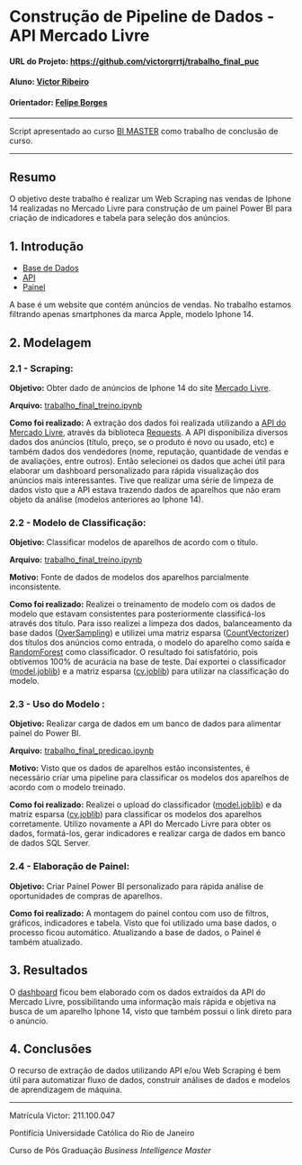 <!-- antes de enviar a versão final, solicitamos que todos os comentários, colocados para orientação ao aluno, sejam removidos do arquivo -->
# Construção de Pipeline de Dados - API Mercado Livre

#### URL do Projeto: https://github.com/victorgrrtj/trabalho_final_puc
#### Aluno: [Victor Ribeiro](https://github.com/victorgrrtj)
#### Orientador: [Felipe Borges](https://github.com/link_do_github)

---

Script apresentado ao curso [BI MASTER](https://ica.puc-rio.ai/bi-master) como trabalho de conclusão de curso.

---

## Resumo

<!-- trocar o texto abaixo pelo resumo do trabalho, em português -->

O objetivo deste trabalho é realizar um Web Scraping nas vendas de Iphone 14 realizadas no Mercado Livre para construção de um painel Power BI para criação de indicadores e tabela para seleção dos anúncios.

## 1. Introdução

- [Base de Dados](https://lista.mercadolivre.com.br/iphone-14#D[A:iphone%2014])
- [API](https://api.mercadolibre.com/sites/MLB/search?q=Iphone%2014&offset=0)
- [Painel](https://app.powerbi.com/view?r=eyJrIjoiNDkyOGZlODAtNThmMy00MjYxLWI1ZWQtZGQ4YTczM2U0N2FkIiwidCI6ImYxYWU0NGY0LWUzYmEtNDViMC05ZGJhLWNkNGU1ZTZlMGZlNCJ9)

A base é um website que contém anúncios de vendas. No trabalho estamos filtrando apenas smartphones da marca Apple, modelo Iphone 14.

## 2. Modelagem

### 2.1 - Scraping:
**Objetivo:** Obter dado de anúncios de Iphone 14 do site [Mercado Livre](https://lista.mercadolivre.com.br/iphone-14#D%5BA:iphone%2014%5D).

**Arquivo:** [trabalho_final_treino.ipynb](https://github.com/victorgrrtj/trabalho_final_puc/blob/main/trabalho_final_treino.ipynb)

**Como foi realizado:**
A extração dos dados foi realizada utilizando a [API do Mercado Livre](https://api.mercadolibre.com/sites/MLB/search?q=Iphone%2014&offset=0), através da biblioteca [Requests](https://requests.readthedocs.io/en/latest/). A API disponibiliza diversos dados dos anúncios (título, preço, se o produto é novo ou usado, etc) e também dados dos vendedores (nome, reputação, quantidade de vendas e de avaliações, entre outros). Então selecionei os dados que achei útil para elaborar um dashboard personalizado para rápida visualização dos anúncios mais interessantes.
Tive que realizar uma série de limpeza de dados visto que a API estava trazendo dados de aparelhos que não eram objeto da análise (modelos anteriores ao Iphone 14).

### 2.2 - Modelo de Classificação:
**Objetivo:** Classificar modelos de aparelhos de acordo com o título.

**Arquivo:** [trabalho_final_treino.ipynb](https://github.com/victorgrrtj/trabalho_final_puc/blob/main/trabalho_final_treino.ipynb)

**Motivo:** Fonte de dados de modelos dos aparelhos parcialmente inconsistente.

**Como foi realizado:**
Realizei o treinamento de modelo com os dados de modelo que estavam consistentes para posteriormente classificá-los através dos título. Para isso realizei a limpeza dos dados, balanceamento da base dados ([OverSampling](https://imbalanced-learn.org/stable/references/generated/imblearn.over_sampling.RandomOverSampler.html#imblearn.over_sampling.RandomOverSampler)) e utilizei uma matriz esparsa ([CountVectorizer](https://scikit-learn.org/stable/modules/generated/sklearn.feature_extraction.text.CountVectorizer.html)) dos títulos dos anúncios como entrada, o modelo do aparelho como saída e [RandomForest](https://scikit-learn.org/stable/modules/generated/sklearn.ensemble.RandomForestClassifier.html) como classificador. O resultado foi satisfatório, pois obtivemos 100% de acurácia na base de teste. Daí exportei o classificador ([model.joblib](https://github.com/victorgrrtj/trabalho_final_puc/blob/main/model.joblib)) e a matriz esparsa ([cv.joblib](https://github.com/victorgrrtj/trabalho_final_puc/blob/main/cv.joblib)) para utilizar na classificação do modelo.

### 2.3 - Uso do Modelo :
**Objetivo:** Realizar carga de dados em um banco de dados para alimentar painel do Power BI.

**Arquivo:** [trabalho_final_predicao.ipynb](https://github.com/victorgrrtj/trabalho_final_puc/blob/main/trabalho_final_predicao.ipynb)
 
**Motivo:** Visto que os dados de aparelhos estão inconsistentes, é necessário criar uma pipeline para classificar os modelos dos aparelhos de acordo com o modelo treinado.

**Como foi realizado:**
Realizei o upload do classificador ([model.joblib](https://github.com/victorgrrtj/trabalho_final_puc/blob/main/model.joblib)) e da matriz esparsa ([cv.joblib](https://github.com/victorgrrtj/trabalho_final_puc/blob/main/cv.joblib)) para classificar os modelos dos aparelhos corretamente. Utilizo novamente a API do Mercado Livre para obter os dados, formatá-los, gerar indicadores e realizar carga de dados em banco de dados SQL Server.

### 2.4 - Elaboração de Painel:
**Objetivo:** Criar Painel Power BI personalizado para rápida análise de oportunidades de compras de aparelhos.

**Como foi realizado:** A montagem do painel contou com uso de filtros, gráficos, indicadores e tabela. Visto que foi utilizado uma base dados, o processo ficou automático. Atualizando a base de dados, o Painel é também atualizado.

## 3. Resultados

O [dashboard](https://app.powerbi.com/view?r=eyJrIjoiNDkyOGZlODAtNThmMy00MjYxLWI1ZWQtZGQ4YTczM2U0N2FkIiwidCI6ImYxYWU0NGY0LWUzYmEtNDViMC05ZGJhLWNkNGU1ZTZlMGZlNCJ9) ficou bem elaborado com os dados extraídos da API do Mercado Livre, possibilitando uma informação mais rápida e objetiva na busca de um aparelho Iphone 14, visto que também possui o link direto para o anúncio.

## 4. Conclusões

O recurso de extração de dados utilizando API e/ou Web Scraping é bem útil para automatizar fluxo de dados, construir análises de dados e modelos de aprendizagem de máquina.

---

Matrícula Victor: 211.100.047

Pontifícia Universidade Católica do Rio de Janeiro

Curso de Pós Graduação *Business Intelligence Master*
